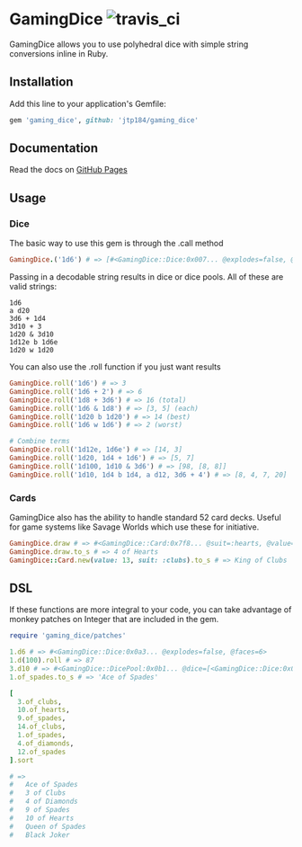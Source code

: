 # GamingDice ![travis_ci](https://travis-ci.com/jtp184/gaming_dice.svg?branch=master)

GamingDice allows you to use polyhedral dice with simple string conversions inline in Ruby.

## Installation

Add this line to your application's Gemfile:

```ruby
gem 'gaming_dice', github: 'jtp184/gaming_dice'
```

## Documentation

Read the docs on [GitHub Pages](https://jtp184.github.io/gaming_dice/)

## Usage

### Dice

The basic way to use this gem is through the .call method

```ruby
GamingDice.('1d6') # => [#<GamingDice::Dice:0x007... @explodes=false, @faces=6>]
```

Passing in a decodable string results in dice or dice pools. All of these are valid strings:

```
1d6
a d20
3d6 + 1d4
3d10 + 3
1d20 & 3d10
1d12e b 1d6e
1d20 w 1d20
```

You can also use the .roll function if you just want results

```ruby
GamingDice.roll('1d6') # => 3
GamingDice.roll('1d6 + 2') # => 6
GamingDice.roll('1d8 + 3d6') # => 16 (total)
GamingDice.roll('1d6 & 1d8') # => [3, 5] (each)
GamingDice.roll('1d20 b 1d20') # => 14 (best)
GamingDice.roll('1d6 w 1d6') # => 2 (worst)

# Combine terms
GamingDice.roll('1d12e, 1d6e') # => [14, 3]
GamingDice.roll('1d20, 1d4 + 1d6') # => [5, 7]
GamingDice.roll('1d100, 1d10 & 3d6') # => [98, [8, 8]]
GamingDice.roll('1d10, 1d4 b 1d4, a d12, 3d6 + 4') # => [8, 4, 7, 20]

```

### Cards

GamingDice also has the ability to handle standard 52 card decks. Useful for game systems like Savage Worlds which use these for initiative.

```ruby
GamingDice.draw # => #<GamingDice::Card:0x7f8... @suit=:hearts, @value=9>
GamingDice.draw.to_s # => 4 of Hearts
GamingDice::Card.new(value: 13, suit: :clubs).to_s # => King of Clubs
```

## DSL

If these functions are more integral to your code, you can take advantage of monkey patches on Integer that are included in the gem.

```ruby
require 'gaming_dice/patches'

1.d6 # => #<GamingDice::Dice:0x0a3... @explodes=false, @faces=6>
1.d(100).roll # => 87
3.d10 # => #<GamingDice::DicePool:0x0b1... @dice=[<GamingDice::Dice:0x0e1... @faces=10>...], @rule=:sum>
1.of_spades.to_s # => 'Ace of Spades'

[
  3.of_clubs,
  10.of_hearts,
  9.of_spades,
  14.of_clubs,
  1.of_spades,
  4.of_diamonds,
  12.of_spades
].sort 

# =>
#   Ace of Spades
#   3 of Clubs
#   4 of Diamonds
#   9 of Spades
#   10 of Hearts
#   Queen of Spades
#   Black Joker
```
